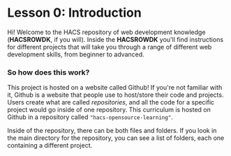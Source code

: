 # Lesson 0: Introduction
Hi! Welcome to the HACS repository of web development knowledge (**HACSROWDK**, if you will). Inside the **HACSROWDK** you'll find instructions for different projects that will take you through a range of different web development skills, from beginner to advanced.

### So how does this work?

This project is hosted on a website called Github! If you're not familiar with it, Github is a website that people use to host/store their code and projects. Users create what are called *repositories*, and all the code for a specific project would go inside of one repository. This curriculum is hosted on Github in a repository called `"hacs-opensource-learning"`.

Inside of the repository, there can be both files and folders. If you look in the main directory for the repository, you can see a list of folders, each one containing a different project.